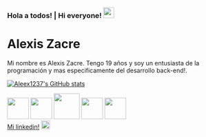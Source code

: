 ### Hola a todos! | Hi everyone! <img src="https://user-images.githubusercontent.com/84038648/131946864-caf8431f-454f-4d85-bbff-1c6ce11f52c1.gif" width="25px">

# Alexis Zacre

Mi nombre es Alexis Zacre. Tengo 19 años y soy un entusiasta de la programación y mas especificamente del desarrollo back-end!.

[![Aleex1237's GitHub stats](https://github-readme-stats.vercel.app/api?username=Aleex1237&theme=onedark)](https://github.com/anuraghazra/github-readme-stats)

<div style:"display-flex">
<img src="https://user-images.githubusercontent.com/84038648/129976660-29a75be9-854f-4259-a81a-a09b98d02b45.png" width="50px">

<img src="https://user-images.githubusercontent.com/84038648/129976671-e330cc63-36ac-448c-b7ba-eb1b18b1d3b9.png" width="50px">

<img src="https://user-images.githubusercontent.com/84038648/129976712-013b8dbf-c66e-4331-91de-9038ab2bf730.png" width="60px">

<img src="https://user-images.githubusercontent.com/84038648/129976651-cdbb496b-fa3f-4aba-955d-b93b1776dc18.png" width="50px">

<img src="https://user-images.githubusercontent.com/84038648/129976666-51c11b55-0ff4-4ca5-9c29-a8ab3143bd4c.png" width="50px">
</div>

<div style:"display-flex">
<a href="https://www.linkedin.com/in/alexis-zacre-660a3a20b/">Mi linkedin!</a> <img src="https://user-images.githubusercontent.com/84038648/131944199-720c4432-f271-41d2-82cc-3a71b603ac82.png" width="20px">
</div>
